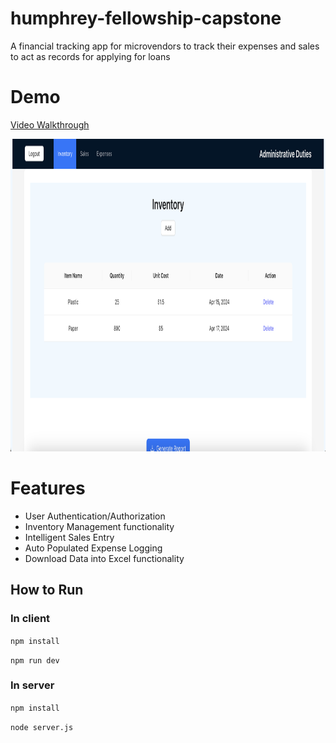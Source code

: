 # humphrey-fellowship-capstone
A financial tracking app for microvendors to track their expenses and sales to act as records for applying for loans

# Demo
[Video Walkthrough](https://drive.google.com/file/d/13l9L8sjzHtablX2nHJI-AAPQDThATLUJ/view?usp=sharing)

<img src="./demo-assets/Dashboard.png" alt="Dashboard.png" height="500px" width="auto">

# Features
- User Authentication/Authorization
- Inventory Management functionality
- Intelligent Sales Entry
- Auto Populated Expense Logging
- Download Data into Excel functionality 

## How to Run
### In client

`npm install`

`npm run dev`


### In server
`npm install`

`node server.js`